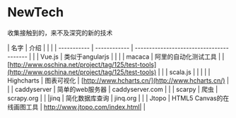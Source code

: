 # NewTech
收集接触到的，来不及深究的新的技术

| 名字          | 介绍           |                                          |  |
| ----------- | ------------ | ---------------------------------------- |  |
| Vue.js      | 类似于angularjs |                                          |  |
| macaca      | 阿里的自动化测试工具   |  | [http://www.oschina.net/project/tag/125/test-tools](http://www.oschina.net/project/tag/125/test-tools) |  |
| scala.js    |              |                                          |  |
| Highcharts  | 图表可视化        | [http://www.hcharts.cn/](http://www.hcharts.cn/) |  |
| caddyserver | 简单的web服务器    | caddyserver.com                          |  |
| scarpy      | 爬虫           | scrapy.org                               |  |
|jinq	        | 简化数据库查询 | jinq.org |  |
| Jtopo       | HTML5 Canvas的在线画图工具 |	 http://www.jtopo.com/index.html|  |

